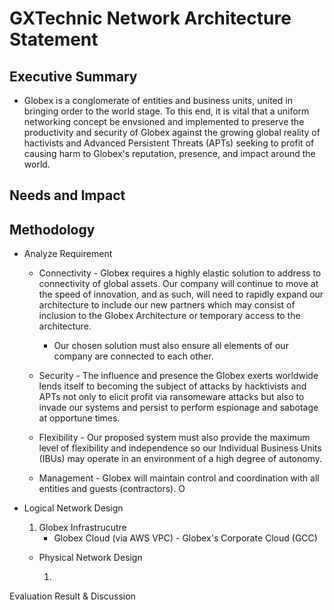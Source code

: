 # GXTechnic Network Architecture Statement 

## Executive Summary

  * Globex is a conglomerate of entities and business units, united in bringing order to the world stage. To this end, it is vital that a uniform networking concept be envsioned and implemented to preserve the productivity and security of Globex against the growing global reality of hactivists and Advanced Persistent Threats (APTs) seeking to profit of causing harm to Globex's reputation, presence, and impact around the world.

## Needs and Impact

## Methodology
  * Analyze Requirement
     * Connectivity - Globex requires a highly elastic solution to address to connectivity of global assets. Our company will continue to move at the speed of innovation, and as such, will need to rapidly expand our architecture to include our new partners which may consist of inclusion to the Globex Architecture or temporary access to the architecture.

       * Our chosen solution must also ensure all elements of our company are connected to each other.
       
     * Security - The influence and presence the Globex exerts worldwide lends itself to becoming the subject of attacks by hacktivists and APTs not only to elicit profit via ransomeware attacks but also to invade our systems and persist to perform espionage and sabotage at opportune times. 

     * Flexibility - Our proposed system must also provide the maximum level of flexibility and independence so our Individual Business Units (IBUs) may operate in an environment of a high degree of autonomy.

     * Management -  Globex will maintain control and coordination with all entities and guests (contractors). O

  * Logical Network Design
    

    1. Globex Infrastrucutre
        * Globex Cloud (via AWS VPC) - Globex's Corporate Cloud (GCC)
    * Physical Network Design
    
        1.
Evaluation Result & Discussion